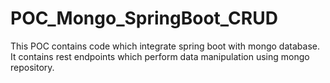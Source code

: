 # POC_Mongo_SpringBoot_CRUD
This POC contains code which integrate spring boot with mongo database. It contains rest endpoints which perform data manipulation using mongo repository.
